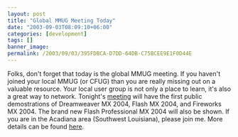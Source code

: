 ```yaml
---
layout: post
title: "Global MMUG Meeting Today"
date: "2003-09-03T08:09:10+06:00"
categories: [development]
tags: []
banner_image: 
permalink: /2003/09/03/395FDBCA-D7DD-64DB-C75BCEE9E1F0D44E
---
```


Folks, don't forget that today is the global MMUG meeting. If you haven't joined your local MMUG (or CFUG) than you are really missing out on a valuable resource. Your local user group is not only a place to learn, it's also a great way to network. Tonight's <a href="http://www.macromedia.com/special/usergroups/index.html?promoid=pu2_homepage_user_mx2004_082403">meeting</a> will have the first public demostrations of Dreamweaver MX 2004, Flash MX 2004, and Fireworks MX 2004. The brand new Flash Professional MX 2004 will also be shown. If you are in the Acadiana area (Southwest Louisiana), please join me. More details can be found <a href="http://www.cflib.org/acadiana">here</a>.